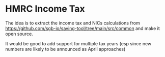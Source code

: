 # HMRC Income Tax

The idea is to extract the income tax and NICs calculations from https://github.com/sgb-io/saving-tool/tree/main/src/common and make it open source.

It would be good to add support for multiple tax years (esp since new numbers are likely to be announced as April approaches)
